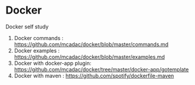# Docker
Docker self study

1.  Docker commands : https://github.com/mcadac/docker/blob/master/commands.md
2.  Docker examples : https://github.com/mcadac/docker/blob/master/examples.md
3.  Docker with docker-app plugin: https://github.com/mcadac/docker/tree/master/docker-app/gotemplate
4.  Docker with maven : https://github.com/spotify/dockerfile-maven
